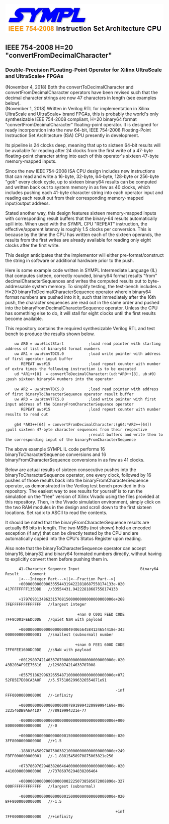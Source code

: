 ![](https://github.com/jerry-D/IEEE-754-2008_ISA_CPU/blob/master/images/SYMPL_CPU_LOGO.png)

## IEEE 754-2008  H=20 "convertFromDecimalCharacter"  
### Double-Precision FLoating-Point Operator for Xilinx UltraScale and UltraScale+ FPGAs

(November 4, 2018) Both the convertToDecimalCharacter and convertFromDecimalCharacter operators have been revised such that the decimal character strings are now 47 characters in length (see examples below).  
(November 1, 2018) Written in Verilog RTL for implementation in Xilinx UltraScale and UltraScale+ brand FPGAs, this is probably the world's only synthesizable IEEE 754-2008 compliant, H=20 binary64 format "convertFromDecimalCharacter" floating-point operator.  It is designed for ready incorporation into the new 64-bit, IEEE 754-2008 Floating-Point Instruction Set Architecture (ISA) CPU presently in development.

Its pipeline is 24 clocks deep, meaning that up to sixteen 64-bit results will be available for reading after 24 clocks from the first write of a 47-byte floating-point character string into each of this operator's sixteen 47-byte memory-mapped inputs.  

Since the new IEEE 754-2008 ISA CPU design includes new instructions that can read and write a 16-byte, 32-byte, 64-byte, 128-byte or 256-byte "gob" every clock cycle, up to sixteen binary64 results can be computed and written back out to system memory in as few as 40 clocks, which includes pushing each 41-byte character string into each operator input and reading each result out from their corresponding memory-mapped input/output address.

Stated another way, this design features sixteen memory-mapped inputs with corresponding result buffers that the binary-64 results automatically spill into.  When used with the SYMPL CPU "REPEAT" instruction, the effective/apparent latency is roughly 1.5 clocks per conversion.  This is because by the time the CPU has written each of the sixteen operands, the results from the first writes are already available for reading only eight clocks after the first write.

This design anticipates that the implementor will either pre-format/construct the string in software or additional hardware prior to the push.  

Here is some example code written in SYMPL Intermediate Language (IL) that computes sixteen, correctly rounded, binary64 format results "from" decimalCharacterSequences and writes the computed results out to byte-addressable system memory.  To simplify testing, the test-bench includes a H=20 binaryToDecimalCharacterSequence operator wherein binary64 format numbers are pushed into it it, such that immediately after the 16th push, the character sequences are read out in the same order and pushed into the binaryFromDecimalCharacterSequence operator.  Unless the CPU has something else to do, it will stall for eight clocks until the first results become available.

This repository contains the required synthesizable Verilog RTL and test bench to produce the results shown below.
```
    uw AR0 = uw:#listStart           ;load read pointer with starting address of list of binary64 format numbers
    uw AR1 = uw:#cnvTDCS.0           ;load write pointer with address of first operator input buffer
       REPEAT uw:#15                 ;load repeat counter with number of extra times the following instruction is to be executed              
    ud *AR1++[8]  = convertToDecimalCharacter:(ud:*AR0++[8], ub:#0)      ;push sixteen binary64 numbers into the operator

    uw AR2 = uw:#cnvTDCS.0           ;load read pointer with address of first binaryToCharacterSequence operator result buffer
    uw AR3 = uw:#cnvTFCS.0           ;load write pointer with first input address of the binaryFromCharacterSequence operator
       REPEAT uw:#15                 ;load repeat counter with number results to read out   
       
    g64 *AR3++[64] = convertFromDecimalCharacter:(g64:*AR2++[64])   ;pull sixteen 47-byte character sequences from their respective   
                                     ;result buffers and write them to the corresponding input of the binaryFromCharacterSequence
```
The above example SYMPL IL code performs 16 binaryToCharacterSequence conversions and 16 binaryFromCharacterSequence conversions in as few as 41 clocks.

Below are actual results of sixteen consecutive pushes into the binaryToCharacterSequence operator, one every clock, followed by 16 pushes of those results back into the binaryFromCharacterSequence operator, as demonstrated in the Verilog test bench provided in this repository.  The easiest way to see results for yourself is to run the simulation on the "free" version of Xilinx Vivado using the files provided at this repository.  Then, in the Vivado simulation environment, simply click on the two RAM modules in the design and scroll down to the first sixteen locations.  Set radix to ASCII to read the contents.

It should be noted that the binaryFromCharacterSequence results are actually 66 bits in length.  The two MSBs (not shown) hold an encoded exception (if any) that can be directly tested by the CPU and are automatically copied into the CPU's Status Register upon reading.

Also note that the binaryToCharacterSequence operator can accept binary16, binary32 and binary64 formated numbers directly, without having to explicitly convert them before pushing them in.
```
      41-Character Sequence Input                           Binary64 Result     Comment
      |<---Integer Part--->||<--Fraction Part-->|
      +00000000000003355443194222818687558174133e-020       417FFFFFFF135DDD   //33554431.94222818687558174133
      
      +17976931348623157081500000000000000000000e+268       7FEFFFFFFFFFFFFF   //largest integer

                                +nan 0 C001 FEED C0DE       7FF8C001FEEDC0DE   //quiet NaN with payload
                   
      +00000000000000000000049406564584124654418e-343       0000000000000001   //smallest (subnormal) number 
        
                               +snan 0 FEE1 600D C0DE       7FF0FEE1600DC0DE   //sNaN with payload
                  
      +00129807421463370700800000000000000000000e-020       43B203AF9EE75616   //1298074214633707008

      +05575186299632655487100000000000000000000e+072       52FB5E7E08CA3A8F   //5.5751862996326554871e91

                                                 -inf       FFF0000000000000   //-infinity
                                    
      +00000000000000000000078919994320999994169e-086       323546DB9A6A41D7   //78919994321e-77

      -00000000000000000000000000000000000000000e+000       8000000000000000   //-0

      +00000000000000000000150000000000000000000e-020       3FF8000000000000   //+1.5

      -18881545897087500382100000000000000000000e+249       FBFF000000000001   //-1.88815458970875003821e250

      +07378697629483820646400000000000000000000e-020       4410000000000000   //73786976294838206464

      +00000000000000000000022250738585072008890e-327       000FFFFFFFFFFFFF   //largest (subnormal)

      -00000000000000000000150000000000000000000e-020       BFF8000000000000   //-1.5

                                                 +inf       7FF0000000000000   //+infinity
                                    

```

